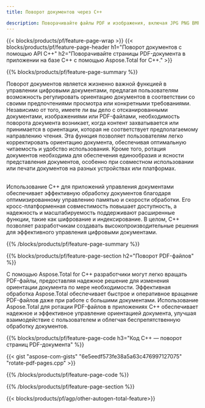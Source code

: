 ```yaml
---
title: Поворот документов через C++ 

description: Поворачивайте файлы PDF и изображения, включая JPG PNG BMP GIF TIFF SVG, с помощью приложения C++.
---
```


{{< blocks/products/pf/feature-page-wrap >}}
{{< blocks/products/pf/feature-page-header h1="Поворот документов с помощью API C++" h2="Поворачивайте страницы PDF-документа в приложении на базе C++ с помощью Aspose.Total for C++." >}}

{{% blocks/products/pf/feature-page-summary %}}

Поворот документов является жизненно важной функцией в управлении цифровыми документами, предлагая пользователям возможность регулировать ориентацию документов в соответствии со своими предпочтениями просмотра или конкретными требованиями. Независимо от того, имеете ли вы дело с отсканированными документами, изображениями или PDF-файлами, необходимость поворота документа возникает, когда контент захватывается или принимается в ориентации, которая не соответствует предполагаемому направлению чтения. Эта функция позволяет пользователям легко корректировать ориентацию документа, обеспечивая оптимальную читаемость и удобство использования. Кроме того, ротация документов необходима для обеспечения единообразия и ясности представления документов, особенно при совместном использовании или печати документов на разных устройствах или платформах. <br /><br />

Использование C++ для приложений управления документами обеспечивает эффективную обработку документов благодаря оптимизированному управлению памятью и скорости обработки. Его кросс-платформенная совместимость повышает доступность, а надежность и масштабируемость поддерживают расширенные функции, такие как шифрование и индексирование. В целом, C++ позволяет разработчикам создавать высокопроизводительные решения для эффективного управления цифровыми документами.

{{% /blocks/products/pf/feature-page-summary  %}}


{{% blocks/products/pf/feature-page-section  h2="Поворот PDF-файлов" %}}

С помощью Aspose.Total for C++ разработчики могут легко вращать PDF-файлы, предоставляя надежное решение для изменения ориентации документа по мере необходимости. Эффективная обработка Aspose.Total обеспечивает быстрое и оперативное вращение PDF-файлов даже при работе с большими документами. Использование Aspose.Total для ротации PDF-файлов в приложениях C++ обеспечивает надежное и эффективное управление ориентацией документа, улучшая взаимодействие с пользователем и облегчая беспрепятственную обработку документов.

{{% blocks/products/pf/feature-page-code h3="Код C++ — поворот страниц PDF-документа" %}}

{{< gist "aspose-com-gists" "6e5eedf573fe38a5a63c476997127075" "rotate-pdf-pages.cpp" >}}

{{% /blocks/products/pf/feature-page-code  %}}

{{% /blocks/products/pf/feature-page-section %}}

{{< blocks/products/pf/agp/other-autogen-total-feature>}}